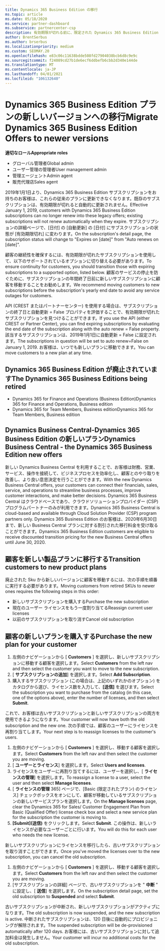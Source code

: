 ```yaml
---
title: Dynamics 365 Business Edition の移行
ms.topic: article
ms.date: 05/18/2020
ms.service: partner-dashboard
ms.subservice: partnercenter-csp
description: 有効期限が切れる前に、限定された Dynamics 365 Business Edition のプランを新しいバージョンに移行する方法について説明します。
author: BrentSerbus
ms.author: brserbus
ms.localizationpriority: medium
ms.custom: SEOMAY.20
ms.openlocfilehash: e83c06c11638bdde508fd27904038bcb6d8c9e9c
ms.sourcegitcommit: f24089cd27b1de6ecf6ddbefb6cbb2d340e144de
ms.translationtype: MT
ms.contentlocale: ja-JP
ms.lasthandoff: 04/01/2021
ms.locfileid: "106132640"
---
```

# <a name="migrate-dynamics-365-business-edition-offers-to-newer-versions"></a><span data-ttu-id="31902-103">Dynamics 365 Business Edition プランの新しいバージョンへの移行</span><span class="sxs-lookup"><span data-stu-id="31902-103">Migrate Dynamics 365 Business Edition Offers to newer versions</span></span>

<span data-ttu-id="31902-104">**適切なロール**</span><span class="sxs-lookup"><span data-stu-id="31902-104">**Appropriate roles**</span></span>

- <span data-ttu-id="31902-105">グローバル管理者</span><span class="sxs-lookup"><span data-stu-id="31902-105">Global admin</span></span>
- <span data-ttu-id="31902-106">ユーザー管理の管理者</span><span class="sxs-lookup"><span data-stu-id="31902-106">User management admin</span></span>
- <span data-ttu-id="31902-107">管理エージェント</span><span class="sxs-lookup"><span data-stu-id="31902-107">Admin agent</span></span>
- <span data-ttu-id="31902-108">販売代理店</span><span class="sxs-lookup"><span data-stu-id="31902-108">Sales agent</span></span>

<span data-ttu-id="31902-109">2019年1月1日より、Dynamics 365 Business Edition サブスクリプションをお持ちのお客様は、これらの従来のプランに更新できなくなります。既存のサブスクリプションは、有効期限が切れると自動的に更新されません。</span><span class="sxs-lookup"><span data-stu-id="31902-109">Effective January 1, 2019, customers with Dynamics 365 Business Edition subscriptions can no longer renew into these legacy offers; existing subscriptions will not renew automatically when they expire.</span></span> <span data-ttu-id="31902-110">サブスクリプションの詳細ページで、[日付] の [自動更新] の [日付] にサブスクリプションの状態が [有効期限切れ] に変わります。</span><span class="sxs-lookup"><span data-stu-id="31902-110">On the subscription's detail page, the subscription status will change to "Expires on [date]" from "Auto renews on [date]".</span></span>

<span data-ttu-id="31902-111">顧客の継続性を確保するには、有効期限が切れたサブスクリプションを使用して、以下のサポートされているオプションに切り替える必要があります。</span><span class="sxs-lookup"><span data-stu-id="31902-111">To ensure continuity for customers, you should transition those with expiring subscriptions to a supported option, listed below.</span></span> <span data-ttu-id="31902-112">顧客のサービスの停止を防ぐために、サブスクリプションの年間終了日前に新しいサブスクリプションに顧客を移動することをお勧めします。</span><span class="sxs-lookup"><span data-stu-id="31902-112">We recommend moving customers to new subscriptions before the subscription's yearly end date to avoid any service outages for customers.</span></span>

<span data-ttu-id="31902-113">API (CREST またはパートナーセンター) を使用する場合は、サブスクリプションの終了日と自動更新 = False プロパティを評価することで、有効期限が切れたサブスクリプションを見つけることができます。</span><span class="sxs-lookup"><span data-stu-id="31902-113">If you use the API (either CREST or Partner Center), you can find expiring subscriptions by evaluating the end date of the subscription along with the auto renew = False property.</span></span> <span data-ttu-id="31902-114">該当するサブスクリプションは、2019年1月1日に自動更新 = False に設定されます。</span><span class="sxs-lookup"><span data-stu-id="31902-114">The subscriptions in question will be set to auto renew=False on January 1, 2019.</span></span> <span data-ttu-id="31902-115">お客様は、いつでも新しいプランに移動できます。</span><span class="sxs-lookup"><span data-stu-id="31902-115">You can move customers to a new plan at any time.</span></span> 

## <a name="the-dynamics-365-business-editions-being-retired"></a><span data-ttu-id="31902-116">Dynamics 365 Business Edition が廃止されています</span><span class="sxs-lookup"><span data-stu-id="31902-116">The Dynamics 365 Business Editions being retired</span></span>

- <span data-ttu-id="31902-117">Dynamics 365 for Finance and Operations (Business Edition)</span><span class="sxs-lookup"><span data-stu-id="31902-117">Dynamics 365 for Finance and Operations, Business edition</span></span>
- <span data-ttu-id="31902-118">Dynamics 365 for Team Members, Business edition</span><span class="sxs-lookup"><span data-stu-id="31902-118">Dynamics 365 for Team Members, Business edition</span></span>

## <a name="dynamics-business-central---the-dynamics-365-business-edition-new-offers"></a><span data-ttu-id="31902-119">Dynamics Business Central-Dynamics 365 Business Edition の新しいプラン</span><span class="sxs-lookup"><span data-stu-id="31902-119">Dynamics Business Central - the Dynamics 365 Business Edition new offers</span></span>

<span data-ttu-id="31902-120">新しい Dynamics Business Central を利用することで、お客様は財務、営業、サービス、操作を接続して、ビジネスプロセスを効率化し、顧客とのやり取りを改善し、より良い意思決定を行うことができます。</span><span class="sxs-lookup"><span data-stu-id="31902-120">With the new Dynamics Business Central offers, your customers can connect their financials, sales, service, and operations to streamline business processes, improve customer interactions, and make better decisions.</span></span> <span data-ttu-id="31902-121">Dynamics 365 Business Central はクラウドベースであり、クラウドソリューションプロバイダー (CSP) プログラムパートナーのみが利用できます。</span><span class="sxs-lookup"><span data-stu-id="31902-121">Dynamics 365 Business Central is cloud-based and available through Cloud Solution Provider (CSP) program partners only.</span></span>
<span data-ttu-id="31902-122">Dynamics 365 Business Edition のお客様は、2020年6月30日まで、新しい Business Central プランに対する割引された移行料金を受け取ることができます。</span><span class="sxs-lookup"><span data-stu-id="31902-122">Dynamics 365 Business Edition customers are eligible to receive discounted transition pricing for the new Business Central offers until June 30, 2020.</span></span>

## <a name="transition-customers-to-new-product-plans"></a><span data-ttu-id="31902-123">顧客を新しい製品プランに移行する</span><span class="sxs-lookup"><span data-stu-id="31902-123">Transition customers to new product plans</span></span>

 <span data-ttu-id="31902-124">廃止された Sku から新しいバージョンに顧客を移動するには、次の手順を順番に実行する必要があります。</span><span class="sxs-lookup"><span data-stu-id="31902-124">Moving customers from retired SKUs to newer ones requires the following steps in this order:</span></span>

- <span data-ttu-id="31902-125">新しいサブスクリプションを購入する</span><span class="sxs-lookup"><span data-stu-id="31902-125">Purchase the new subscription</span></span>
- <span data-ttu-id="31902-126">現在のユーザー ライセンスをもう一度割り当てる</span><span class="sxs-lookup"><span data-stu-id="31902-126">Reassign current user licenses</span></span>
- <span data-ttu-id="31902-127">以前のサブスクリプションを取り消す</span><span class="sxs-lookup"><span data-stu-id="31902-127">Cancel old subscription</span></span>

## <a name="purchase-the-new-plan-for-your-customer"></a><span data-ttu-id="31902-128">顧客の新しいプランを購入する</span><span class="sxs-lookup"><span data-stu-id="31902-128">Purchase the new plan for your customer</span></span>

1. <span data-ttu-id="31902-129">左側のナビゲーションから [ **Customers** ] を選択し、新しいサブスクリプションに移動する顧客を選択します。</span><span class="sxs-lookup"><span data-stu-id="31902-129">Select **Customers** from the left nav and then select the customer you want to move to the new subscription.</span></span>
2. <span data-ttu-id="31902-130">[ **サブスクリプションの追加**] を選択します。</span><span class="sxs-lookup"><span data-stu-id="31902-130">Select **Add Subscription**.</span></span>
3. <span data-ttu-id="31902-131">購入するサブスクリプション (この場合は、上記のいずれかのオプション) をカタログから選び、ライセンス数を入力して、**[送信]** を選びます。</span><span class="sxs-lookup"><span data-stu-id="31902-131">Select the subscription you want to purchase from the catalog (in this case, one of the options above), enter the number of licenses, and then select **Submit**.</span></span> 

<span data-ttu-id="31902-132">これで、お客様は古いサブスクリプションと新しいサブスクリプションの両方を使用できるようになります。</span><span class="sxs-lookup"><span data-stu-id="31902-132">Your customer will now have both the old subscription and the new one.</span></span> <span data-ttu-id="31902-133">次の手順では、顧客のユーザーにライセンスを再割り当てします。</span><span class="sxs-lookup"><span data-stu-id="31902-133">Your next step is to reassign licenses to the customer's users.</span></span>

1. <span data-ttu-id="31902-134">左側のナビゲーションから [ **Customers** ] を選択し、移動する顧客を選択します。</span><span class="sxs-lookup"><span data-stu-id="31902-134">Select **Customers** from the left nav and then select the customer you are moving.</span></span>
2. <span data-ttu-id="31902-135">[ **ユーザーとライセンス**] を選択します。</span><span class="sxs-lookup"><span data-stu-id="31902-135">Select **Users and licenses**.</span></span>
3. <span data-ttu-id="31902-136">ライセンスをユーザーに再割り当てするには、ユーザーを選択し、[ **ライセンスの管理**] を選択します。</span><span class="sxs-lookup"><span data-stu-id="31902-136">To reassign a license to a user, select the user and then select **Manage licenses**.</span></span> 
4. <span data-ttu-id="31902-137">[ **ライセンスの管理** 365] ページで、[Basic (限定されたプラン) のライセンス] チェックボックスをオンにして、顧客が移動しているサブスクリプションの新しいサービスプランを選択します。</span><span class="sxs-lookup"><span data-stu-id="31902-137">On the **Manage licenses** page, clear the Dynamics 365 for Sales/ Customer Engagement Plan from Basic (Qualified Offer) license check box and select a new service plan for the subscription the customer is moving to.</span></span> 
5. <span data-ttu-id="31902-138">**[Submit]\(送信\)** をクリックします。</span><span class="sxs-lookup"><span data-stu-id="31902-138">Select **Submit**.</span></span> <span data-ttu-id="31902-139">この操作は、新しいライセンスが必要なユーザーごとに行います。</span><span class="sxs-lookup"><span data-stu-id="31902-139">You will do this for each user who needs the new license.</span></span> 

<span data-ttu-id="31902-140">新しいサブスクリプションにライセンスを移行したら、古いサブスクリプションを取り消すことができます。</span><span class="sxs-lookup"><span data-stu-id="31902-140">Once you've moved the licenses over to the new subscription, you can cancel the old subscription.</span></span> 

1. <span data-ttu-id="31902-141">左側のナビゲーションから [ **Customers** ] を選択し、移動する顧客を選択します。</span><span class="sxs-lookup"><span data-stu-id="31902-141">Select **Customers** from the left nav and then select the customer you are moving.</span></span>
2. <span data-ttu-id="31902-142">[サブスクリプションの詳細] ページで、古いサブスクリプションを " **中断** " に設定し、[ **送信**] を選択します。</span><span class="sxs-lookup"><span data-stu-id="31902-142">On the subscription detail page, set the old subscription to **Suspended** and select **Submit**.</span></span>

<span data-ttu-id="31902-143">古いサブスクリプションが中断され、新しいサブスクリプションがアクティブになります。</span><span class="sxs-lookup"><span data-stu-id="31902-143">The old subscription is now suspended, and the new subscription is active.</span></span> <span data-ttu-id="31902-144">中断されたサブスクリプションは、120 日後に自動的にプロビジョニングが解除されます。</span><span class="sxs-lookup"><span data-stu-id="31902-144">The suspended subscription will be de-provisioned automatically after 120 days.</span></span> <span data-ttu-id="31902-145">お客様には、古いサブスクリプションに対して追加料金は発生しません。</span><span class="sxs-lookup"><span data-stu-id="31902-145">Your customer will incur no additional costs for the old subscription.</span></span>
